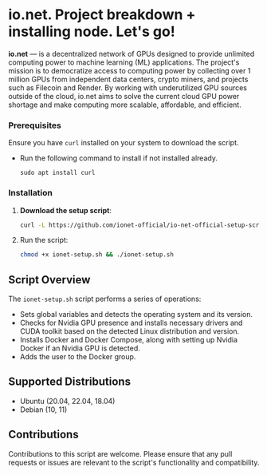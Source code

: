# io.net. Project breakdown + installing node. Let's go!

**io.net** — is a decentralized network of GPUs designed to provide unlimited computing power to machine learning (ML) applications. The project's mission is to democratize access to computing power by collecting over 1 million GPUs from independent data centers, crypto miners, and projects such as Filecoin and Render. By working with underutilized GPU sources outside of the cloud, io.net aims to solve the current cloud GPU power shortage and make computing more scalable, affordable, and efficient.

### Prerequisites

Ensure you have `curl` installed on your system to download the script. 
- Run the following command to install if not installed already.<br>
     ```
     sudo apt install curl
     ```
     
### Installation

1. **Download the setup script**:

   ```bash
   curl -L https://github.com/ionet-official/io-net-official-setup-script/raw/main/ionet-setup.sh -o ionet-setup.sh

2. Run the script:
   ```bash
   chmod +x ionet-setup.sh && ./ionet-setup.sh
   
## Script Overview

The `ionet-setup.sh` script performs a series of operations:

- Sets global variables and detects the operating system and its version.
- Checks for Nvidia GPU presence and installs necessary drivers and CUDA toolkit based on the detected Linux distribution and version.
- Installs Docker and Docker Compose, along with setting up Nvidia Docker if an Nvidia GPU is detected.
- Adds the user to the Docker group.
## Supported Distributions

- Ubuntu (20.04, 22.04, 18.04)
- Debian (10, 11)

## Contributions

Contributions to this script are welcome. Please ensure that any pull requests or issues are relevant to the script's functionality and compatibility.

